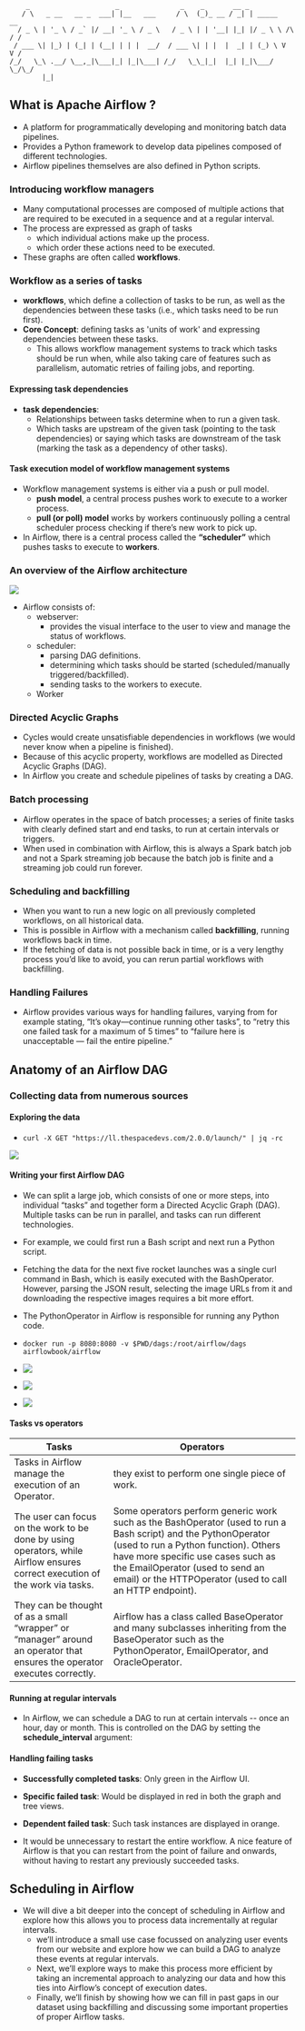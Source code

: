 ```
    _                     _               _    _       __ _               
   / \   _ __   __ _  ___| |__   ___     / \  (_)_ __ / _| | _____      __
  / _ \ | '_ \ / _` |/ __| '_ \ / _ \   / _ \ | | '__| |_| |/ _ \ \ /\ / /
 / ___ \| |_) | (_| | (__| | | |  __/  / ___ \| | |  |  _| | (_) \ V  V / 
/_/   \_\ .__/ \__,_|\___|_| |_|\___| /_/   \_\_|_|  |_| |_|\___/ \_/\_/  
        |_|                                                               
```

## What is Apache Airflow ?
- A platform for programmatically developing and monitoring batch data pipelines.
- Provides a Python framework to develop data pipelines composed of different technologies.
- Airflow pipelines themselves are also defined in Python scripts.

### Introducing workflow managers
- Many computational processes are composed of multiple actions that are required to be executed in a 
  sequence and at a regular interval.
- The process are expressed as graph of tasks
  - which individual actions make up the process.
  - which order these actions need to be executed.
- These graphs are often called **workflows**.

### Workflow as a series of tasks
- **workflows**, which define a collection of tasks to be run, as well as the dependencies between these tasks (i.e., which tasks need to be run first).
- **Core Concept**: defining tasks as 'units of work' and expressing dependencies between these tasks.
  - This allows workflow management systems to track which tasks should be run when, while also taking care of features such as parallelism, automatic retries of failing jobs, and reporting.

#### Expressing task dependencies

- **task dependencies**: 
  - Relationships between tasks determine when to run a given task. 
  - Which tasks are upstream of the given task (pointing to the task dependencies) or saying which tasks are downstream of the task (marking the task as a dependency of other tasks).

#### Task execution model of workflow management systems
- Workflow management systems is either via a push or pull model.
  - **push model**, a central process pushes work to execute to a worker process.
  - **pull (or poll) model** works by workers continuously polling a central scheduler process checking if there’s new work to pick up.
- In Airflow, there is a central process called the **“scheduler”** which pushes tasks to execute to **workers**.

### An overview of the Airflow architecture

![](.README/49c8160f.png)

- Airflow consists of:
  - webserver: 
    - provides the visual interface to the user to view and manage the status of workflows.
  - scheduler: 
    - parsing DAG definitions.
    - determining which tasks should be started (scheduled/manually triggered/backfilled).
    - sending tasks to the workers to execute.
  - Worker
  
### Directed Acyclic Graphs
- Cycles would create unsatisfiable dependencies in workflows (we would never know when a pipeline is finished).
- Because of this acyclic property, workflows are modelled as Directed Acyclic Graphs (DAG).
- In Airflow you create and schedule pipelines of tasks by creating a DAG.

### Batch processing
- Airflow operates in the space of batch processes; a series of finite tasks with clearly defined start and end tasks, to run at certain intervals or triggers.
- When used in combination with Airflow, this is always a Spark batch job and not a Spark streaming job because the batch job is finite and a streaming job could run forever.  

### Scheduling and backfilling
- When you want to run a new logic on all previously completed workflows, on all historical data.
- This is possible in Airflow with a mechanism called **backfilling**, running workflows back in time.
- If the fetching of data is not possible back in time, or is a very lengthy process you’d like to avoid, you can rerun partial workflows with backfilling.

### Handling Failures
- Airflow provides various ways for handling failures, varying from for example stating, “It’s okay—continue running other tasks”, to “retry this one failed task for a maximum of 5 times” to “failure here is unacceptable — fail the entire pipeline.”


## Anatomy of an Airflow DAG

### Collecting data from numerous sources

#### Exploring the data
- ```curl -X GET "https://ll.thespacedevs.com/2.0.0/launch/" | jq -rc ```

![](.README/b1cc0792.png)

#### Writing your first Airflow DAG
- We can split a large job, which consists of one or more steps, into individual “tasks” and together form a Directed Acyclic Graph (DAG). Multiple tasks can be run in parallel, and tasks can run different technologies.
- For example, we could first run a Bash script and next run a Python script.
- Fetching the data for the next five rocket launches was a single curl command in Bash, which is easily executed with the BashOperator. However, parsing the JSON result, selecting the image URLs from it and downloading the respective images requires a bit more effort.
- The PythonOperator in Airflow is responsible for running any Python code.

- ```docker run -p 8080:8080 -v $PWD/dags:/root/airflow/dags  airflowbook/airflow```

- ![](.README/622f96bd.png)

- ![](.README/ae94ea0e.png)

- ![](.README/9f52158a.png)

#### Tasks vs operators

|Tasks|Operators|
|-----|---------|
|Tasks in Airflow manage the execution of an Operator.|they exist to perform one single piece of work.|
|The user can focus on the work to be done by using operators, while Airflow ensures correct execution of the work via tasks.|Some operators perform generic work such as the BashOperator (used to run a Bash script) and the PythonOperator (used to run a Python function). Others have more specific use cases such as the EmailOperator (used to send an email) or the HTTPOperator (used to call an HTTP endpoint).|
|They can be thought of as a small “wrapper” or “manager” around an operator that ensures the operator executes correctly.|Airflow has a class called BaseOperator and many subclasses inheriting from the BaseOperator such as the PythonOperator, EmailOperator, and OracleOperator.|

#### Running at regular intervals
- In Airflow, we can schedule a DAG to run at certain intervals -- once an hour, day or month. This is controlled on the DAG by setting the **schedule_interval** argument:

#### Handling failing tasks
- **Successfully completed tasks**: Only green in the Airflow UI.
- **Specific failed task**: Would be displayed in red in both the graph and tree views.
- **Dependent failed task**: Such task instances are displayed in orange.

- It would be unnecessary to restart the entire workflow. A nice feature of Airflow is that you can restart from the point of failure and onwards, without having to restart any previously succeeded tasks.

## Scheduling in Airflow

- We will dive a bit deeper into the concept of scheduling in Airflow and explore how this allows you to process data incrementally at regular intervals.
  - we’ll introduce a small use case focussed on analyzing user events from our website and explore how we can build a DAG to analyze these events at regular intervals. 
  - Next, we’ll explore ways to make this process more efficient by taking an incremental approach to analyzing our data and how this ties into Airflow’s concept of execution dates.
  - Finally, we’ll finish by showing how we can fill in past gaps in our dataset using backfilling and discussing some important properties of proper Airflow tasks.